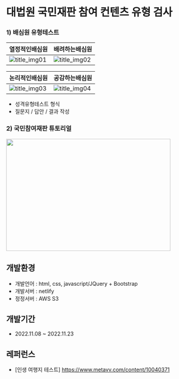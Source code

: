 # 대법원 국민재판 참여 컨텐츠 유형 검사 


### 1) 배심원 유형테스트
|열정적인배심원|배려하는배심원|
|------|------|
|![title_img01](https://user-images.githubusercontent.com/55049159/201449154-3b91d106-9a07-488b-b163-95e5eed842bb.png)|![title_img02](https://user-images.githubusercontent.com/55049159/201656793-0a9f4581-7956-4d4a-bf1e-c14efe4df17d.png)

|논리적인배심원|공감하는배심원|
|------|------|
|![title_img03](https://user-images.githubusercontent.com/55049159/201656819-403a5853-fd3d-45c7-8962-385bfd782d5b.png)|![title_img04](https://user-images.githubusercontent.com/55049159/201656843-da5c5a5b-2522-4ec2-82d1-3838abe8e78e.png)
- 성격유형테스트 형식
- 질문지 / 답안 / 결과 작성 

### 2) 국민참여재판 튜토리얼
<img src="https://user-images.githubusercontent.com/55049159/203072245-5c6c7848-1bf6-4a6b-922d-3a975e0ab278.png" width="440" height="300"/>
<br>

## 개발환경
- 개발언어 : html, css, javascript/JQuery + Bootstrap
- 개발서버 : netlify 
- 정정서버 : AWS S3

## 개발기간 
- 2022.11.08 ~ 2022.11.23

## 레퍼런스
- [인생 여행지 테스트] https://www.metavv.com/content/10040371
